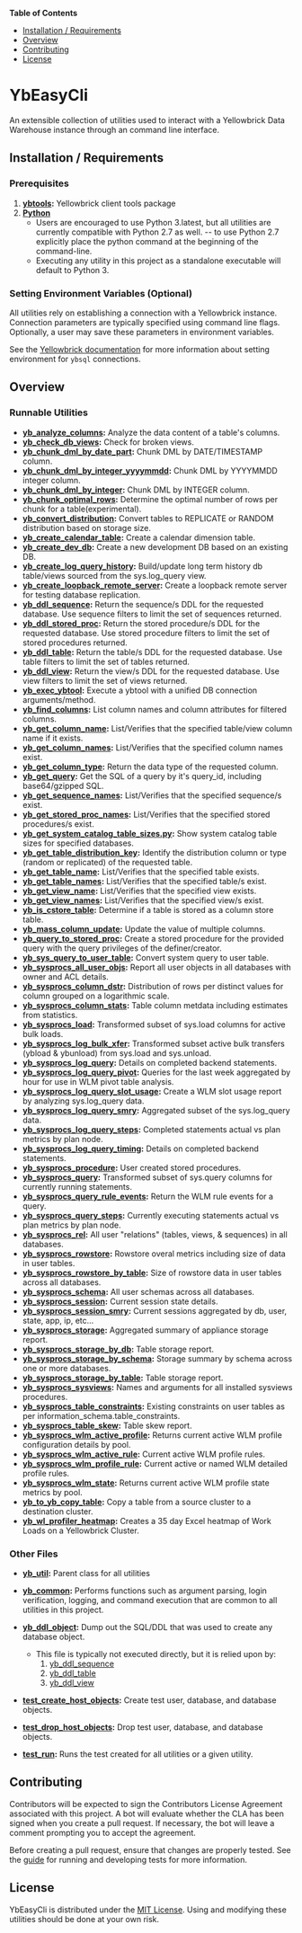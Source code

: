 **Table of Contents**

-  [Installation / Requirements](#installation)
-  [Overview](#overview)
-  [Contributing](#contributing)
-  [License](#license)

# YbEasyCli

An extensible collection of utilities used to interact with a Yellowbrick Data Warehouse instance through an command line interface.


<a id="installation"></a>

## Installation / Requirements

### Prerequisites

1.  **[ybtools](https://www.yellowbrick.com/docs/4.0/client_tools/client_tools_intro.html):**
    Yellowbrick client tools package
2.  **[Python](https://www.python.org)**
    - Users are encouraged to use Python 3.latest, but all utilities are currently compatible with Python 2.7 as well.
    -- to use Python 2.7 explicitly place the python command at the beginning of the command-line.
    - Executing any utility in this project as a standalone executable will default to Python 3.

### Setting Environment Variables (Optional)

All utilities rely on establishing a connection with a Yellowbrick instance.
Connection parameters are typically specified using command line flags.
Optionally, a user may save these parameters in environment variables.

See the [Yellowbrick documentation](https://www.yellowbrick.com/docs/5.2/administration/ybsql_env_variables.html) for more information about setting environment for `ybsql` connections.


<a id="overview"></a>

## Overview

### Runnable Utilities

-   **[yb_analyze_columns](./bin/yb_analyze_columns.py):** Analyze the data content of a table's columns.
-   **[yb_check_db_views](./bin/yb_check_db_views.py):** Check for broken views.
-   **[yb_chunk_dml_by_date_part](./bin/yb_chunk_dml_by_date_part.py):** Chunk DML by DATE/TIMESTAMP column.
-   **[yb_chunk_dml_by_integer_yyyymmdd](./bin/yb_chunk_dml_by_integer_yyyymmdd.py):** Chunk DML by YYYYMMDD integer column.
-   **[yb_chunk_dml_by_integer](./bin/yb_chunk_dml_by_integer.py):** Chunk DML by INTEGER column.
-   **[yb_chunk_optimal_rows](./bin/yb_chunk_optimal_rows.py):** Determine the optimal number of rows per chunk for a table(experimental).
-   **[yb_convert_distribution](./bin/yb_convert_table_to_distribution.py):** Convert tables to REPLICATE or RANDOM distribution based on storage size.
-   **[yb_create_calendar_table](./bin/yb_create_calendar_table.py):** Create a calendar dimension table.
-   **[yb_create_dev_db](./bin/yb_create_dev_db.py):** Create a new development DB based on an existing DB.
-   **[yb_create_log_query_history](./bin/yb_create_log_query_history.py):** Build/update long term history db table/views sourced from the sys.log_query view.
-   **[yb_create_loopback_remote_server](./bin/yb_create_loopback_remote_server.py):** Create a loopback remote server for testing database replication.
-   **[yb_ddl_sequence](./bin/yb_ddl_sequence.py):** Return the sequence/s DDL for the requested database.  Use sequence filters to limit the set of sequences returned.
-   **[yb_ddl_stored_proc](./bin/yb_ddl_stored_proc.py):** Return the stored procedure/s DDL for the requested database.  Use stored procedure filters to limit the set of stored procedures returned.
-   **[yb_ddl_table](./bin/yb_ddl_table.py):** Return the table/s DDL for the requested database.  Use table filters to limit the set of tables returned.
-   **[yb_ddl_view](./bin/yb_ddl_view.py):** Return the view/s DDL for the requested database.  Use view filters to limit the set of views returned.
-   **[yb_exec_ybtool](./bin/yb_exec_ybtool.py):** Execute a ybtool with a unified DB connection arguments/method.
-   **[yb_find_columns](./bin/yb_find_columns.py):** List column names and column attributes for filtered columns.
-   **[yb_get_column_name](./bin/yb_get_column_name.py):** List/Verifies that the specified table/view column name if it exists.
-   **[yb_get_column_names](./bin/yb_get_column_names.py):** List/Verifies that the specified column names exist.
-   **[yb_get_column_type](./bin/yb_get_column_type.py):** Return the data type of the requested column.
-   **[yb_get_query](./bin/yb_get_query.py):** Get the SQL of a query by it's query_id, including base64/gzipped SQL.
-   **[yb_get_sequence_names](./bin/yb_get_sequence_names.py):** List/Verifies that the specified sequence/s exist.
-   **[yb_get_stored_proc_names](./bin/yb_get_stored_proc_names.py):** List/Verifies that the specified stored procedures/s exist.
-   **[yb_get_system_catalog_table_sizes.py](./bin/yb_get_system_catalog_table_sizes.py):** Show system catalog table sizes for specified databases.
-   **[yb_get_table_distribution_key](./bin/yb_get_table_distribution_key.py):** Identify the distribution column or type (random or replicated) of the requested table.
-   **[yb_get_table_name](./bin/yb_get_table_name.py):** List/Verifies that the specified table exists.
-   **[yb_get_table_names](./bin/yb_get_table_names.py):** List/Verifies that the specified table/s exist.
-   **[yb_get_view_name](./bin/yb_get_view_name.py):** List/Verifies that the specified view exists.
-   **[yb_get_view_names](./bin/yb_get_view_names.py):** List/Verifies that the specified view/s exist.
-   **[yb_is_cstore_table](./bin/yb_is_cstore_table.py):** Determine if a table is stored as a column store table.
-   **[yb_mass_column_update](./bin/yb_mass_column_update.py):** Update the value of multiple columns.
-   **[yb_query_to_stored_proc](./bin/yb_query_to_stored_proc.py):** Create a stored procedure for the provided query with the query privileges of the definer/creator.
-   **[yb_sys_query_to_user_table](./bin/yb_sys_query_to_user_table.py):** Convert system query to user table.
-   **[yb_sysprocs_all_user_objs](./bin/yb_sysprocs_all_user_objs.py):** Report all user objects in all databases with owner and ACL details.
-   **[yb_sysprocs_column_dstr](./bin/yb_sysprocs_column_dstr.py):** Distribution of rows per distinct values for column grouped on a logarithmic scale.
-   **[yb_sysprocs_column_stats](./bin/yb_sysprocs_column_stats.py):** Table column metdata including estimates from statistics.
-   **[yb_sysprocs_load](./bin/yb_sysprocs_load.py):** Transformed subset of sys.load columns for active bulk loads.
-   **[yb_sysprocs_log_bulk_xfer](./bin/yb_sysprocs_log_bulk_xfer.py):** Transformed subset active bulk transfers (ybload & ybunload) from sys.load and sys.unload.
-   **[yb_sysprocs_log_query](./bin/yb_sysprocs_log_query.py):** Details on completed backend statements.
-   **[yb_sysprocs_log_query_pivot](./bin/yb_sysprocs_log_query_pivot.py):** Queries for the last week aggregated by hour for use in WLM pivot table analysis.
-   **[yb_sysprocs_log_query_slot_usage](./bin/yb_sysprocs_log_query_slot_usage.py):** Create a WLM slot usage report by analyzing sys.log_query data.
-   **[yb_sysprocs_log_query_smry](./bin/yb_sysprocs_log_query_smry.py):** Aggregated subset of the sys.log_query data.
-   **[yb_sysprocs_log_query_steps](./bin/yb_sysprocs_log_query_steps.py):** Completed statements actual vs plan metrics by plan node.
-   **[yb_sysprocs_log_query_timing](./bin/yb_sysprocs_log_query_timing.py):** Details on completed backend statements.
-   **[yb_sysprocs_procedure](./bin/yb_sysprocs_procedure.py):** User created stored procedures.
-   **[yb_sysprocs_query](./bin/yb_sysprocs_query.py):** Transformed subset of sys.query columns for currently running statements.
-   **[yb_sysprocs_query_rule_events](./bin/yb_sysprocs_query_rule_events.py):** Return the WLM rule events for a query.
-   **[yb_sysprocs_query_steps](./bin/yb_sysprocs_query_steps.py):** Currently executing statements actual vs plan metrics by plan node.
-   **[yb_sysprocs_rel](./bin/yb_sysprocs_rel.py):** All user "relations" (tables, views, & sequences) in all databases.
-   **[yb_sysprocs_rowstore](./bin/yb_sysprocs_rowstore.py):** Rowstore overal metrics including size of data in user tables.
-   **[yb_sysprocs_rowstore_by_table](./bin/yb_sysprocs_rowstore_by_table.py):** Size of rowstore data in user tables across all databases.
-   **[yb_sysprocs_schema](./bin/yb_sysprocs_schema.py):** All user schemas across all databases.
-   **[yb_sysprocs_session](./bin/yb_sysprocs_session.py):** Current session state details.
-   **[yb_sysprocs_session_smry](./bin/yb_sysprocs_session_smry.py):** Current sessions aggregated by db, user, state, app, ip, etc...
-   **[yb_sysprocs_storage](./bin/yb_sysprocs_storage.py):** Aggregated summary of appliance storage report.
-   **[yb_sysprocs_storage_by_db](./bin/yb_sysprocs_storage_by_db.py):** Table storage report.
-   **[yb_sysprocs_storage_by_schema](./bin/yb_sysprocs_storage_by_schema.py):** Storage summary by schema across one or more databases.
-   **[yb_sysprocs_storage_by_table](./bin/yb_sysprocs_storage_by_table.py):** Table storage report.
-   **[yb_sysprocs_sysviews](./bin/yb_sysprocs_sysviews.py):** Names and arguments for all installed sysviews procedures.
-   **[yb_sysprocs_table_constraints](./bin/yb_sysprocs_table_constraints.py):** Existing constraints on user tables as per information_schema.table_constraints.
-   **[yb_sysprocs_table_skew](./bin/yb_sysprocs_table_skew.py):** Table skew report.
-   **[yb_sysprocs_wlm_active_profile](./bin/yb_sysprocs_wlm_active_profile.py):** Returns current active WLM profile configuration details by pool.
-   **[yb_sysprocs_wlm_active_rule](./bin/yb_sysprocs_wlm_active_rule.py):** Current active WLM profile rules.
-   **[yb_sysprocs_wlm_profile_rule](./bin/yb_sysprocs_wlm_profile_rule.py):** Current active or named WLM detailed profile rules.
-   **[yb_sysprocs_wlm_state](./bin/yb_sysprocs_wlm_state.py):** Returns current active WLM profile state metrics by pool.
-   **[yb_to_yb_copy_table](./bin/yb_to_yb_copy_table.py):** Copy a table from a source cluster to a destination cluster.
-   **[yb_wl_profiler_heatmap](./bin/yb_wl_profiler_heatmap.py):** Creates a 35 day Excel heatmap of Work Loads on a Yellowbrick Cluster.

### Other Files

-   **[yb_util](./bin/yb_util.py):** Parent class for all utilities
-   **[yb_common](./bin/yb_common.py):** Performs functions such as argument parsing, login verification, logging,
    and command execution that are common to all utilities in this project.
-   **[yb_ddl_object](./bin/yb_ddl_object.py):** Dump out the SQL/DDL that was used to create any database object.
    - This file is typically not executed directly, but it is relied upon by:
      1.  [yb_ddl_sequence](./bin/yb_ddl_sequence.py)
      2.  [yb_ddl_table](./bin/yb_ddl_table.py)
      3.  [yb_ddl_view](./bin/yb_ddl_view.py)

-   **[test_create_host_objects](./test/test_create_host_objects.py):** Create test user, database, and database objects.
-   **[test_drop_host_objects](./test/test_drop_host_objects.py):** Drop test user, database, and database objects.
-   **[test_run](./test/test_run.py):** Runs the test created for all utilities or a given utility.


<a id="contributing"></a>

## Contributing

Contributors will be expected to sign the Contributors License Agreement
associated with this project. A bot will evaluate whether the CLA has been
signed when you create a pull request. If necessary, the bot will leave a comment
prompting you to accept the agreement.

Before creating a pull request, ensure that changes are properly tested. See the
[guide](./test/README.md) for running and developing tests for more information.

<a id="license"></a>

## License

YbEasyCli is distributed under the [MIT License](./LICENSE). Using and modifying
these utilities should be done at your own risk.
